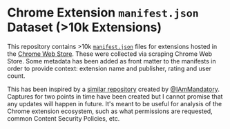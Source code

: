 # Chrome Extension `manifest.json` Dataset (>10k Extensions)

This repository contains >10k [`manifest.json`](https://developer.chrome.com/extensions/manifest) files for extensions hosted in the [Chrome Web Store](https://chrome.google.com/webstore/category/extensions). These were collected via scraping Chrome Web Store. Some metadata has been added as front matter to the manifests in order to provide context: extension name and publisher, rating and user count.

This has been inspired by a [similar repository](https://github.com/mandatoryprogrammer/chrome-extension-manifests-dataset/) created by [@IAmMandatory](https://twitter.com/IAmMandatory). Captures for two points in time have been created but I cannot promise that any updates will happen in future. It's meant to be useful for analysis of the Chrome extension ecosystem, such as what permissions are requested, common Content Security Policies, etc.
